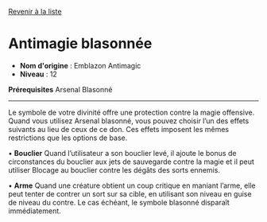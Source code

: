 [Revenir à la liste](list.md)

# Antimagie blasonnée

 * **Nom d'origine** : Emblazon Antimagic
 * **Niveau** : 12


<p><strong>Prérequisites</strong> Arsenal Blasonné</p>
<hr>
<p>Le symbole de votre divinité offre une protection contre la magie offensive. Quand vous utilisez Arsenal blasonné, vous pouvez choisir l’un des effets suivants au lieu de ceux de ce don. Ces effets imposent les mêmes restrictions que les options de base.</p>
<p>• <strong>Bouclier</strong> Quand l’utilisateur a son bouclier levé, il ajoute le bonus de circonstances du bouclier aux jets de sauvegarde contre la magie et il peut utiliser Blocage au bouclier contre les dégâts des sorts ennemis.</p>
<p>• <strong>Arme</strong> Quand une créature obtient un coup critique en maniant l’arme, elle peut tenter de contrer un sort sur sa cible, en utilisant son niveau en guise de niveau du contre. Le cas échéant, le symbole blasonné disparaît immédiatement.</p>